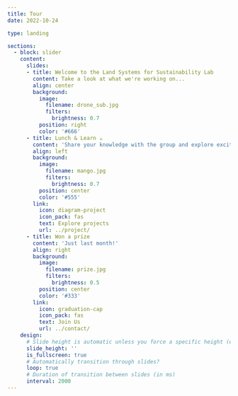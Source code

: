 ```yaml
---
title: Tour
date: 2022-10-24

type: landing

sections:
  - block: slider
    content:
      slides:
      - title: Welcome to the Land Systems for Sustainability Lab
        content: Take a look at what we're working on...
        align: center
        background:
          image:
            filename: drone_sub.jpg
            filters:
              brightness: 0.7
          position: right
          color: '#666'
      - title: Lunch & Learn ☕️
        content: 'Share your knowledge with the group and explore exciting new topics together!'
        align: left
        background:
          image:
            filename: mango.jpg
            filters:
              brightness: 0.7
          position: center
          color: '#555'
        link:
          icon: diagram-project
          icon_pack: fas
          text: Explore projects
          url: ../project/
      - title: Won a prize
        content: 'Just last month!'
        align: right
        background:
          image:
            filename: prize.jpg
            filters:
              brightness: 0.5
          position: center
          color: '#333'
        link:
          icon: graduation-cap
          icon_pack: fas
          text: Join Us
          url: ../contact/
    design:
      # Slide height is automatic unless you force a specific height (e.g. '400px')
      slide_height: ''
      is_fullscreen: true
      # Automatically transition through slides?
      loop: true
      # Duration of transition between slides (in ms)
      interval: 2000
---
```

